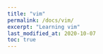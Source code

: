 ```yaml
---
title: "vim"
permalink: /docs/vim/
excerpt: "Learning vim"
last_modified_at: 2020-10-07
toc: true
---
```

